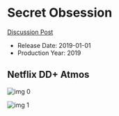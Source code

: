 # Secret Obsession

[Discussion Post](https://www.avsforum.com/threads/bass-eq-for-filtered-movies.2995212/post-58322674)

* Release Date: 2019-01-01
* Production Year: 2019

## Netflix DD+ Atmos

![img 0](https://i.imgur.com/ZEcjmFm.jpg)

![img 1](https://i.imgur.com/G0lDNvg.jpg)

